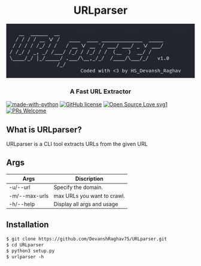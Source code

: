 <h1 align="center">URLparser</h1>
<p align="center"><img src="https://github.com/DevanshRaghav75/URLparser/blob/main/img/URLparser_logo.png">
<h3 align="center">A Fast URL Extractor</h3>

[![made-with-python](https://img.shields.io/badge/Made%20with-Python-1f425f.svg)](https://www.python.org/)
[![GitHub license](https://img.shields.io/github/license/DevanshRaghav75/URLparser.svg)](https://github.com/DevanshRaghav75/URLparser/blob/master/LICENSE.md)
[![Open Source Love svg1](https://badges.frapsoft.com/os/v1/open-source.svg?v=103)](https://github.com/ellerbrock/open-source-badges/)
[![PRs Welcome](https://img.shields.io/badge/PRs-welcome-brightgreen.svg?style=flat-square)](http://makeapullrequest.com)

## What is URLparser?

URLparser is a CLI tool extracts URLs from the given URL

## Args

|Args          | Discription
|--------------|--------------------------------
|-u/--url      | Specify the domain.
|-m/--max-urls | max URLs you want to crawl.
|-h/--help     | Display all args and usage

## Installation

```
$ git clone https://github.com/DevanshRaghav75/URLparser.git
$ cd URLparser 
$ python3 setup.py
$ urlparser -h
```

